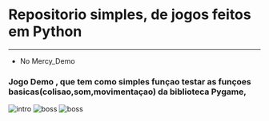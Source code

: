 # Repositorio simples, de jogos feitos em Python
______

* No Mercy_Demo
### Jogo Demo , que tem como simples funçao testar as funçoes basicas(colisao,som,movimentaçao) da biblioteca Pygame,

![intro](https://user-images.githubusercontent.com/42377719/147043339-60f912bc-8058-44b5-b702-7db5b81c0135.png)
![boss](https://user-images.githubusercontent.com/42377719/147043344-5b234fa7-ae46-4421-a4ab-b9be23fec0a4.png)
![boss](https://user-images.githubusercontent.com/42377719/147044231-8321655d-fd87-4481-a543-7d6b896c8519.png)
